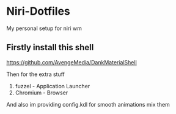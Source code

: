 # Niri-Dotfiles
My personal setup for niri wm 

## Firstly install this shell 
https://github.com/AvengeMedia/DankMaterialShell 

Then for the extra stuff 
1. fuzzel - Application Launcher
2. Chromium - Browser

And also im providing config.kdl for smooth animations mix them 
